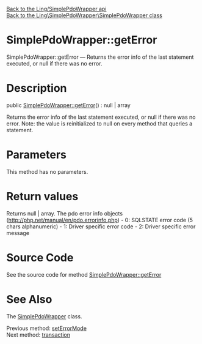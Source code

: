 [Back to the Ling/SimplePdoWrapper api](https://github.com/lingtalfi/SimplePdoWrapper/blob/master/doc/api/Ling/SimplePdoWrapper.md)<br>
[Back to the Ling\SimplePdoWrapper\SimplePdoWrapper class](https://github.com/lingtalfi/SimplePdoWrapper/blob/master/doc/api/Ling/SimplePdoWrapper/SimplePdoWrapper.md)


SimplePdoWrapper::getError
================



SimplePdoWrapper::getError — Returns the error info of the last statement executed, or null if there was no error.




Description
================


public [SimplePdoWrapper::getError](https://github.com/lingtalfi/SimplePdoWrapper/blob/master/doc/api/Ling/SimplePdoWrapper/SimplePdoWrapper/getError.md)() : null | array




Returns the error info of the last statement executed, or null if there was no error.
Note: the value is reinitialized to null on every method that queries a statement.




Parameters
================

This method has no parameters.


Return values
================

Returns null | array.
The pdo error info objects (http://php.net/manual/en/pdo.errorinfo.php)     - 0: SQLSTATE error code (5 chars alphanumeric)
     - 1: Driver specific error code
     - 2: Driver specific error message







Source Code
===========
See the source code for method [SimplePdoWrapper::getError](https://github.com/lingtalfi/SimplePdoWrapper/blob/master/SimplePdoWrapper.php#L97-L107)


See Also
================

The [SimplePdoWrapper](https://github.com/lingtalfi/SimplePdoWrapper/blob/master/doc/api/Ling/SimplePdoWrapper/SimplePdoWrapper.md) class.

Previous method: [setErrorMode](https://github.com/lingtalfi/SimplePdoWrapper/blob/master/doc/api/Ling/SimplePdoWrapper/SimplePdoWrapper/setErrorMode.md)<br>Next method: [transaction](https://github.com/lingtalfi/SimplePdoWrapper/blob/master/doc/api/Ling/SimplePdoWrapper/SimplePdoWrapper/transaction.md)<br>

